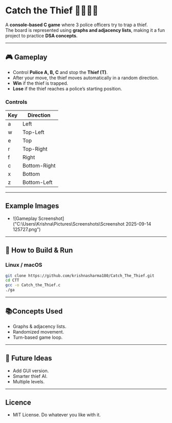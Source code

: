 # Catch the Thief 👮‍♂️🦹‍♂️  

A **console-based C game** where 3 police officers try to trap a thief.  
The board is represented using **graphs and adjacency lists**, making it a fun project to practice **DSA concepts**.  

---

## 🎮 Gameplay
- Control **Police A, B, C** and stop the **Thief (T)**.  
- After your move, the thief moves automatically in a random direction.  
- **Win** if the thief is trapped.  
- **Lose** if the thief reaches a police’s starting position.  

### Controls
| Key | Direction     |
|-----|--------------|
| a   | Left         |
| w   | Top-Left     |
| e   | Top          |
| r   | Top-Right    |
| f   | Right        |
| c   | Bottom-Right |
| x   | Bottom       |
| z   | Bottom-Left  |

---
## Example Images
- ![Gameplay Screenshot]("C:\Users\Krishna\Pictures\Screenshots\Screenshot 2025-09-14 125727.png")


---

## 🚀 How to Build & Run

### Linux / macOS
```bash
git clone https://github.com/krishnasharma180/Catch_The_Thief.git
cd CTT
gcc -o Catch_the_Thief.c
./ga
```
---
## 📚Concepts Used

- Graphs & adjacency lists.
- Randomized movement.
- Turn-based game loop.

---
## 🔮 Future Ideas

- Add GUI version.
- Smarter thief AI.
- Multiple levels.

---
## Licence
- MIT License. Do whatever you like with it.

